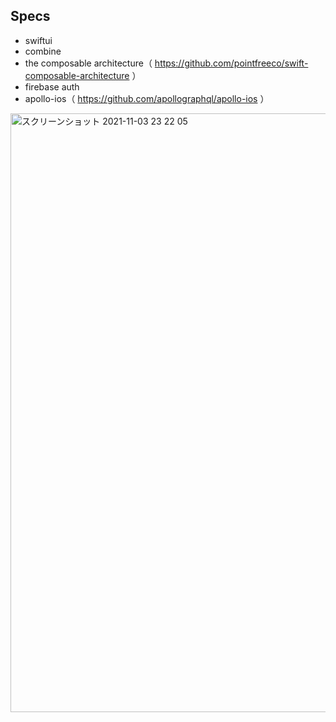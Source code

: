 ## Specs

- swiftui
- combine
- the composable architecture（ https://github.com/pointfreeco/swift-composable-architecture ）
- firebase auth
- apollo-ios（ https://github.com/apollographql/apollo-ios ）

<img width="958" alt="スクリーンショット 2021-11-03 23 22 05" src="https://user-images.githubusercontent.com/2268288/140080356-f88a77a0-ce33-4d2e-b35f-efaad8591a0f.png">
